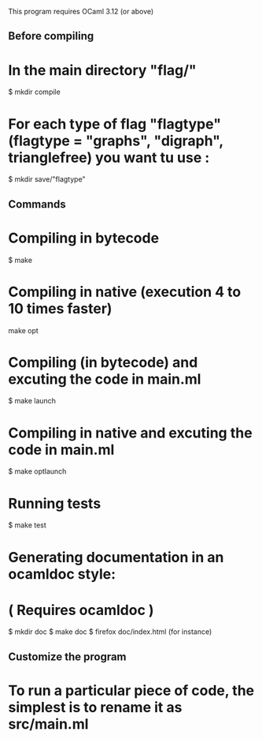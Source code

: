 This program requires OCaml 3.12 (or above)

## Before compiling
# In the main directory "flag/"
$ mkdir compile
# For each type of flag "flagtype" (flagtype = "graphs", "digraph", trianglefree) you want tu use :
$ mkdir save/"flagtype"

## Commands

# Compiling in bytecode
$ make

# Compiling in native (execution 4 to 10 times faster)
make opt

# Compiling (in bytecode) and excuting the code in main.ml
$ make launch

# Compiling in native and excuting the code in main.ml
$ make optlaunch

# Running tests
$ make test

# Generating documentation in an ocamldoc style:
# ( Requires ocamldoc )
$ mkdir doc
$ make doc
$ firefox doc/index.html (for instance)

## Customize the program
# To run a particular piece of code, the simplest is to rename it as src/main.ml
